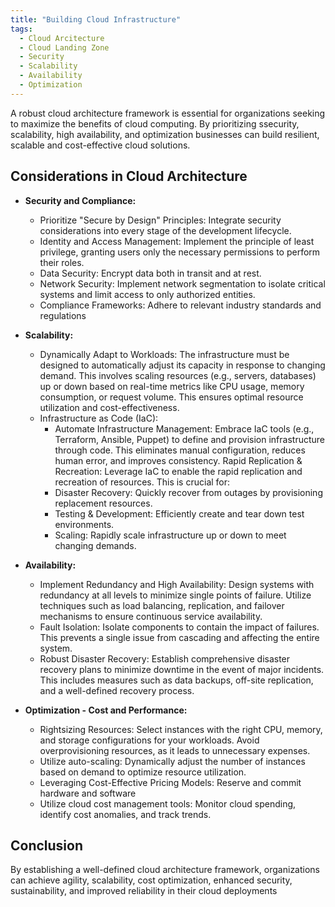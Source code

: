 ```yaml
---
title: "Building Cloud Infrastructure"
tags:
  - Cloud Arcitecture
  - Cloud Landing Zone
  - Security
  - Scalability
  - Availability
  - Optimization
---
```

A robust cloud architecture framework is essential for organizations seeking to maximize the benefits of cloud computing. By prioritizing ssecurity, scalability, high availability, and optimization businesses can build resilient, scalable and cost-effective cloud solutions.

## Considerations in Cloud Architecture

* **Security and Compliance:**
  * Prioritize "Secure by Design" Principles: Integrate security considerations into every stage of the development lifecycle.
  * Identity and Access Management: Implement the principle of least privilege, granting users only the necessary permissions to perform their roles.
  * Data Security: Encrypt data both in transit and at rest.
  * Network Security: Implement network segmentation to isolate critical systems and limit access to only authorized entities.
  * Compliance Frameworks: Adhere to relevant industry standards and regulations
    
* **Scalability:**
  * Dynamically Adapt to Workloads: The infrastructure must be designed to automatically adjust its capacity in response to changing demand. This involves scaling resources (e.g., servers, databases) up or down based on real-time metrics like CPU usage, memory consumption, or request volume. This ensures optimal resource utilization and cost-effectiveness.
  * Infrastructure as Code (IaC):
    * Automate Infrastructure Management: Embrace IaC tools (e.g., Terraform, Ansible, Puppet) to define and provision infrastructure through code. This eliminates manual configuration, reduces human error, and improves consistency.
Rapid Replication & Recreation: Leverage IaC to enable the rapid replication and recreation of resources. This is crucial for:
    * Disaster Recovery: Quickly recover from outages by provisioning replacement resources.
    * Testing & Development: Efficiently create and tear down test environments.
    * Scaling: Rapidly scale infrastructure up or down to meet changing demands.
* **Availability:**
  * Implement Redundancy and High Availability: Design systems with redundancy at all levels to minimize single points of failure. Utilize techniques such as load balancing, replication, and failover mechanisms to ensure continuous service availability.
  * Fault Isolation: Isolate components to contain the impact of failures. This prevents a single issue from cascading and affecting the entire system.
  * Robust Disaster Recovery: Establish comprehensive disaster recovery plans to minimize downtime in the event of major incidents. This includes measures such as data backups, off-site replication, and a well-defined recovery process.
* **Optimization - Cost and Performance:**
  * Rightsizing Resources: Select instances with the right CPU, memory, and storage configurations for your workloads. Avoid overprovisioning resources, as it leads to unnecessary expenses.   
  * Utilize auto-scaling: Dynamically adjust the number of instances based on demand to optimize resource utilization.
  * Leveraging Cost-Effective Pricing Models: Reserve and commit hardware and software
  * Utilize cloud cost management tools: Monitor cloud spending, identify cost anomalies, and track trends.

 ## Conclusion 
 By establishing a well-defined cloud architecture framework, organizations can achieve agility, scalability, cost optimization, enhanced security, sustainability, and improved reliability in their cloud deployments
